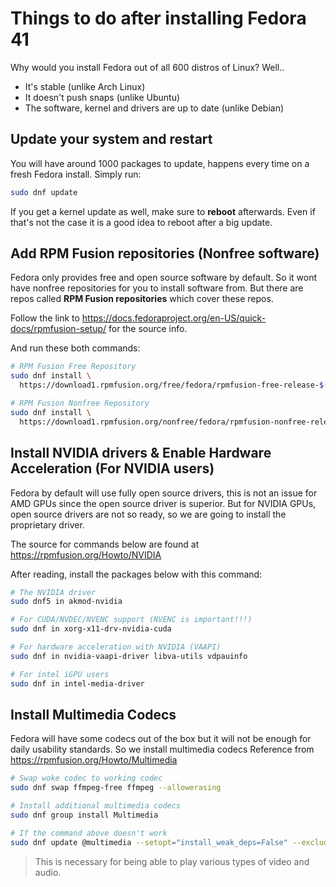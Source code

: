 # Things to do after installing Fedora 41

Why would you install Fedora out of all 600 distros of Linux? Well..
- It's stable (unlike Arch Linux)
- It doesn't push snaps (unlike Ubuntu)
- The software, kernel and drivers are up to date (unlike Debian)

## Update your system and restart

You will have around 1000 packages to update, happens every time on a fresh Fedora install. 
Simply run:

```sh
sudo dnf update
```

If you get a kernel update as well, make sure to **reboot** afterwards. Even if that's not the case it is a good idea to reboot after a big update.

## Add RPM Fusion repositories (Nonfree software)

Fedora only provides free and open source software by default. So it wont have nonfree repositories for you to install software from. But there are repos called **RPM Fusion repositories** which cover these repos.

Follow the link to https://docs.fedoraproject.org/en-US/quick-docs/rpmfusion-setup/ for the source info.

And run these both commands:

```sh
# RPM Fusion Free Repository
sudo dnf install \
  https://download1.rpmfusion.org/free/fedora/rpmfusion-free-release-$(rpm -E %fedora).noarch.rpm

# RPM Fusion Nonfree Repository
sudo dnf install \
  https://download1.rpmfusion.org/nonfree/fedora/rpmfusion-nonfree-release-$(rpm -E %fedora).noarch.rpm
```


## Install NVIDIA drivers & Enable Hardware Acceleration (For NVIDIA users)

Fedora by default will use fully open source drivers, this is not an issue for AMD GPUs since the open source driver is superior. But for NVIDIA GPUs, open source drivers are not so ready, so we are going to install the proprietary driver.

The source for commands below are found at https://rpmfusion.org/Howto/NVIDIA

After reading, install the packages below with this command:

```sh
# The NVIDIA driver
sudo dnf5 in akmod-nvidia 

# For CUDA/NVDEC/NVENC support (NVENC is important!!!)
sudo dnf in xorg-x11-drv-nvidia-cuda 

# For hardware acceleration with NVIDIA (VAAPI)
sudo dnf in nvidia-vaapi-driver libva-utils vdpauinfo

# For intel iGPU users
sudo dnf in intel-media-driver
```

## Install Multimedia Codecs

Fedora will have some codecs out of the box but it will not be enough for daily usability standards. So we install multimedia codecs
Reference from https://rpmfusion.org/Howto/Multimedia
```sh
# Swap woke codec to working codec  
sudo dnf swap ffmpeg-free ffmpeg --allowerasing

# Install additional multimedia codecs
sudo dnf group install Multimedia

# If the command above doesn't work
sudo dnf update @multimedia --setopt="install_weak_deps=False" --exclude=PackageKit-gstreamer-plugin
```

> This is necessary for being able to play various types of video and audio.
